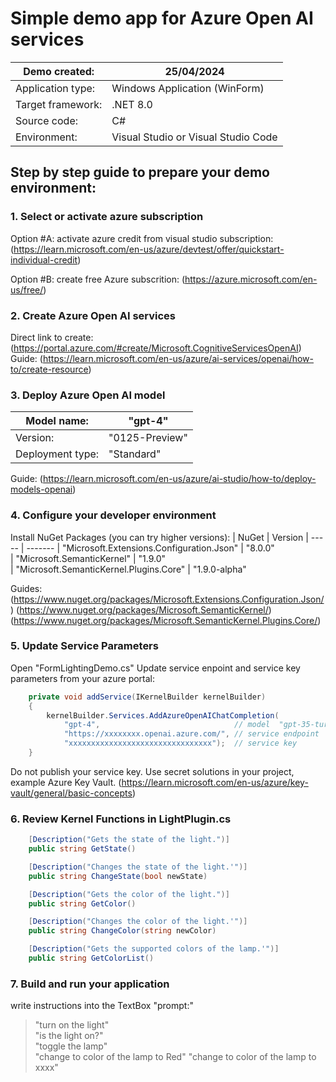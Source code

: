 # Simple demo app for Azure Open AI services

| Demo created:  |    25/04/2024  
| ------------------ | ------------------
| Application type:  |  Windows Application (WinForm)    
| Target framework:  |  .NET 8.0  
| Source code:  |     C#  
| Environment:  |     Visual Studio or Visual Studio Code  

## Step by step guide to prepare your demo environment:

### 1. Select or activate azure subscription
    
Option #A: activate azure credit from visual studio subscription:  
(https://learn.microsoft.com/en-us/azure/devtest/offer/quickstart-individual-credit)

Option #B: create free Azure subscrition: (https://azure.microsoft.com/en-us/free/)

### 2. Create Azure Open AI services

Direct link to create: (https://portal.azure.com/#create/Microsoft.CognitiveServicesOpenAI)  
Guide: (https://learn.microsoft.com/en-us/azure/ai-services/openai/how-to/create-resource)  

### 3. Deploy Azure Open AI model

| Model name: |      "gpt-4"  
| ----------- | ------------
| Version: |         "0125-Preview"  
| Deployment type: | "Standard"  

Guide: (https://learn.microsoft.com/en-us/azure/ai-studio/how-to/deploy-models-openai)  

### 4. Configure your developer environment

Install NuGet Packages (you can try higher versions):
| NuGet | Version
| ----- | -------
| "Microsoft.Extensions.Configuration.Json" |  "8.0.0"  
| "Microsoft.SemanticKernel"                |  "1.9.0"  
| "Microsoft.SemanticKernel.Plugins.Core"   |  "1.9.0-alpha"  

Guides:  
    (https://www.nuget.org/packages/Microsoft.Extensions.Configuration.Json/)
    (https://www.nuget.org/packages/Microsoft.SemanticKernel/)
    (https://www.nuget.org/packages/Microsoft.SemanticKernel.Plugins.Core/)

### 5. Update Service Parameters

Open "FormLightingDemo.cs"
Update service enpoint and service key parameters from your azure portal:

``` csharp
    private void addService(IKernelBuilder kernelBuilder)
    {
        kernelBuilder.Services.AddAzureOpenAIChatCompletion(
            "gpt-4",                              // model  "gpt-35-turbo" does not work properly with this demo
            "https://xxxxxxxx.openai.azure.com/", // service endpoint
            "xxxxxxxxxxxxxxxxxxxxxxxxxxxxxxxx");  // service key
    }
```

Do not publish your service key. Use secret solutions in your project, example Azure Key Vault.
    (https://learn.microsoft.com/en-us/azure/key-vault/general/basic-concepts)
 
### 6. Review Kernel Functions in LightPlugin.cs

``` csharp
    [Description("Gets the state of the light.")]
    public string GetState()

    [Description("Changes the state of the light.'")]
    public string ChangeState(bool newState)

    [Description("Gets the color of the light.")]
    public string GetColor()

    [Description("Changes the color of the light.'")]
    public string ChangeColor(string newColor)

    [Description("Gets the supported colors of the lamp.'")]
    public string GetColorList()
```

### 7. Build and run your application

write instructions into the TextBox "prompt:"  
> "turn on the light"  
> "is the light on?"  
> "toggle the lamp"  
> "change to color of the lamp to Red"
> "change to color of the lamp to xxxx"
